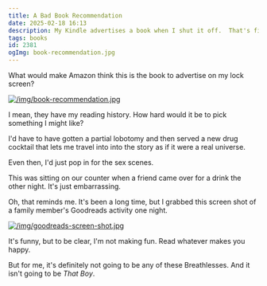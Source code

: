 ```yaml
---
title: A Bad Book Recommendation
date: 2025-02-18 16:13
description: My Kindle advertises a book when I shut it off.  That's fine, but it picks some that really make very little sense.  I mean, they have my reading history.  How hard would it be to pick something I might like?
tags: books
id: 2381
ogImg: book-recommendation.jpg
---
```


What would make Amazon think this is the book to advertise on my lock screen?

<a class="lightview centered" href="/img/book-recommendation.jpg" data-lightview-caption="" data-lightview-group="group1"><img src="/img/book-recommendation.jpg" alt="/img/book-recommendation.jpg"><br><span class="caption"></span></a>

I mean, they have my reading history.  How hard would it be to pick something I might like?

I'd have to have gotten a partial lobotomy and then served a new drug cocktail that lets me travel into into the story as if it were a real universe.

Even then, I'd just pop in for the sex scenes.

This was sitting on our counter when a friend came over for a drink the other night.  It's just embarrassing.

Oh, that reminds me.  It's been a long time, but I grabbed this screen shot of a family member's Goodreads activity one night.

<a class="lightview centered" href="/img/goodreads-screen-shot.jpg" data-lightview-caption="" data-lightview-group="group1"><img src="/img/goodreads-screen-shot.jpg" alt="/img/goodreads-screen-shot.jpg"><br><span class="caption"></span></a>

It's funny, but to be clear, I'm not making fun.  Read whatever makes you happy.

But for me, it's definitely not going to be any of these Breathlesses.  And it isn't going to be _That Boy_.